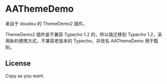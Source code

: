 # AAThemeDemo
来自于 doudou 的 ThemeDemo2 插件。

ThemeDemo2 插件是不兼容 Typecho 1.2 的，所以我迁移到 Typecho 1.2，采用新的便携方式，不兼容老版本的 Typecho，并改名 AAThemeDemo 用于甄别。

## License

Copy as you want.